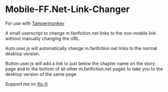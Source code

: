 # Mobile-FF.Net-Link-Changer

For use with <a href="https://www.tampermonkey.net/">Tampermonkey</a>

A small userscript to change m.fanfiction.net links to the non-mobile link without manually changing the URL.

Auto.user.js will automatically change m.fanfiction.net links to the normal desktop version.

Button.user.js will add a link to just below the chapter name on the story page and to the bottom of all other m.fanfiction.net pages to take you to the desktop version of the same page.
<p>Support me on <a href="Ko-fi.com/rejaad" target="_blank" rel="noopener noreferrer">Ko-fi</p>
